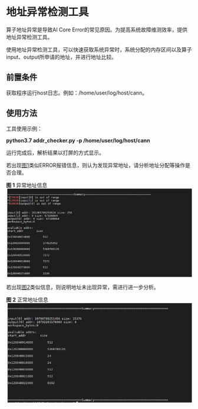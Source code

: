 # 地址异常检测工具<a name="ZH-CN_TOPIC_0000001192249904"></a>

算子地址异常是导致AI Core Error的常见原因。为提高系统故障维测效率，提供地址异常检测工具。

使用地址异常检测工具，可以快速获取系统异常时，系统分配的内存区间以及算子input、output所申请的地址，并进行地址比较。

## **前置条件**<a name="section1119055923713"></a>

获取程序运行host日志。例如：/home/user/log/host/cann。

## **使用方法**<a name="section204356973818"></a>

工具使用示例：

**python3.7 addr\_checker.py -p /home/user/log/host/cann**

运行完成后，解析结果以打屏的方式显示。

若出现[图1](#fig415415271308)类似ERROR报错信息，则认为发现异常地址，请分析地址分配等操作是否合理。

**图 1**  异常地址信息<a name="fig415415271308"></a>  
![](figures/异常地址信息.png "异常地址信息")

若出现[图2](#fig270725410306)类似信息，则说明地址未出现异常，需进行进一步分析。

**图 2**  正常地址信息<a name="fig270725410306"></a>  
![](figures/正常地址信息.png "正常地址信息")

